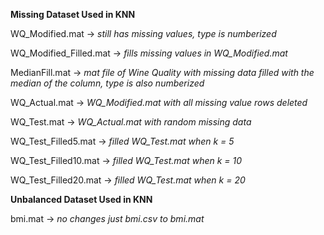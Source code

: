 **Missing Dataset Used in KNN**

  WQ_Modified.mat -> _still has missing values, type is numberized_

  WQ_Modified_Filled.mat -> _fills missing values in WQ_Modified.mat_

  MedianFill.mat -> _mat file of Wine Quality with missing data filled with the median of the column, type is also numberized_

  WQ_Actual.mat -> _WQ_Modified.mat with all missing value rows deleted_

  WQ_Test.mat -> _WQ_Actual.mat with random missing data_

  WQ_Test_Filled5.mat -> _filled WQ_Test.mat when k = 5_

  WQ_Test_Filled10.mat -> _filled WQ_Test.mat when k = 10_

  WQ_Test_Filled20.mat -> _filled WQ_Test.mat when k = 20_


**Unbalanced Dataset Used in KNN**

  bmi.mat -> _no changes just bmi.csv to bmi.mat_
